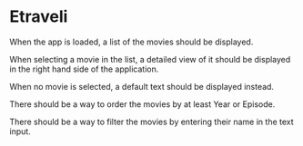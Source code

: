 # Etraveli

When the app is loaded, a list of the movies should be displayed.

When selecting a movie in the list, a detailed view of it should be displayed in the right hand side of the application.  

When no movie is selected, a default text should be displayed instead.

There should be a way to order the movies by at least Year or Episode. 

There should be a way to filter the movies by entering their name in the text input.
